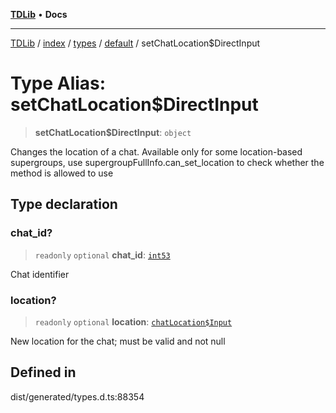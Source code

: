 [**TDLib**](../../../../../../README.md) • **Docs**

***

[TDLib](../../../../../../modules.md) / [index](../../../../../README.md) / [types](../../../README.md) / [default](../README.md) / setChatLocation$DirectInput

# Type Alias: setChatLocation$DirectInput

> **setChatLocation$DirectInput**: `object`

Changes the location of a chat. Available only for some location-based supergroups, use supergroupFullInfo.can_set_location to check whether the method is allowed to use

## Type declaration

### chat\_id?

> `readonly` `optional` **chat\_id**: [`int53`](int53.md)

Chat identifier

### location?

> `readonly` `optional` **location**: [`chatLocation$Input`](chatLocation$Input.md)

New location for the chat; must be valid and not null

## Defined in

dist/generated/types.d.ts:88354
